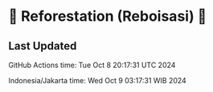 
# 🌳 Reforestation (Reboisasi) 🌲

## Last Updated

GitHub Actions time: Tue Oct  8 20:17:31 UTC 2024

Indonesia/Jakarta time: Wed Oct  9 03:17:31 WIB 2024
